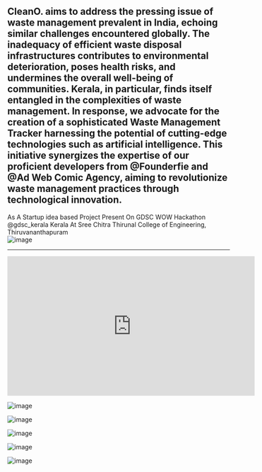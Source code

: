 CleanO. aims to address the pressing issue of waste management prevalent in India, echoing similar challenges encountered globally. The inadequacy of efficient waste disposal infrastructures contributes to environmental deterioration, poses health risks, and undermines the overall well-being of communities. Kerala, in particular, finds itself entangled in the complexities of waste management. In response, we advocate for the creation of a sophisticated Waste Management Tracker harnessing the potential of cutting-edge technologies such as artificial intelligence. This initiative synergizes the expertise of our proficient developers from @Founderfie and @Ad Web Comic Agency, aiming to revolutionize waste management practices through technological innovation.
------------------------------------------------------------------------------------------------------------------------------------------------------------------------------------------------------------------------
As  A Startup  idea  based Project  Present On  GDSC WOW Hackathon @gdsc_kerala Kerala At Sree Chitra Thirunal College of Engineering, Thiruvananthapuram  
![image](https://github.com/muhammedadnanv/Cleano-Final-Out/assets/147593005/665dae4f-c8fe-4179-8b5f-45509611934f)


------------------------------------------------------------------------------------------------------------------------------------------------------------------------------------------------------------------------
<iframe width="560" height="315" src="https://www.youtube.com/embed/WsREuImQXUw?si=iwzNi-TytOdEaiQu" title="YouTube video player" frameborder="0" allow="accelerometer; autoplay; clipboard-write; encrypted-media; gyroscope; picture-in-picture; web-share" referrerpolicy="strict-origin-when-cross-origin" allowfullscreen></iframe>


![image](https://github.com/muhammedadnanv/Cleano-Final-Out/assets/147593005/4e4014f6-661a-4e98-8e94-61760c7e55a4)

![image](https://github.com/muhammedadnanv/Cleano-Final-Out/assets/147593005/9baaa940-48a2-43a2-962f-f51fd4d4accb)


![image](https://github.com/muhammedadnanv/Cleano-Final-Out/assets/147593005/20191f49-e10b-4bfc-967f-cfe4f6a1a13d)

![image](https://github.com/muhammedadnanv/Cleano-Final-Out/assets/147593005/406dca6a-632d-4f5c-a5b1-fa87cbbe4a1e)

![image](https://github.com/muhammedadnanv/Cleano-Final-Out/assets/147593005/26429242-7295-410b-b749-09a3a3c3134e)





